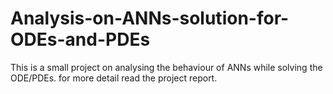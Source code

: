 # Analysis-on-ANNs-solution-for-ODEs-and-PDEs
This is a small project on analysing the behaviour of ANNs while solving the ODE/PDEs. for more detail read the project report.
